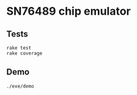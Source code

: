 # SN76489 chip emulator

## Tests

``` shell
rake test
rake coverage
```

## Demo

``` shell
./exe/demo
```
